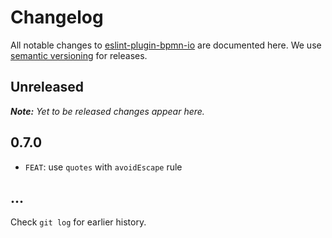 # Changelog

All notable changes to [eslint-plugin-bpmn-io](https://github.com/bpmn-io/eslint-plugin-bpmn-io) are documented here. We use [semantic versioning](http://semver.org/) for releases.

## Unreleased

___Note:__ Yet to be released changes appear here._

## 0.7.0

* `FEAT`: use `quotes` with `avoidEscape` rule

## ...

Check `git log` for earlier history.